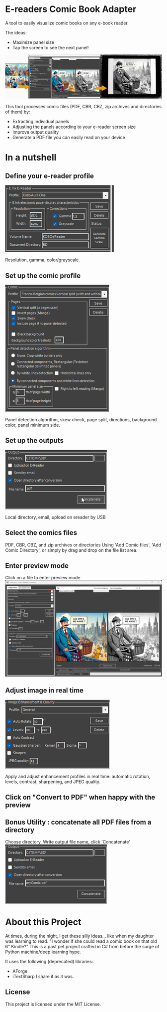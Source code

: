 # E-readers Comic Book Adapter

A tool to easily visualize comic books on any e-book reader.

The ideas: 
- Maximize panel size
- Tap the screen to see the next panel!

![screenshot](https://github.com/Gauff/ComicStripToKindle/blob/master/screenshot.png)

This tool processes comic files (PDF, CBR, CBZ, zip archives and directories of them) by: 
- Extracting individual panels
- Adjusting the panels according to your e-reader screen size
- Improve output quality
- Generate a PDF file you can easily read on your device


# In a nutshell

## Define your e-reader profile
![ereader profile](https://github.com/Gauff/ComicStripToKindle/blob/master/resources/screenshots/ereaderProfile.png)

Resolution, gamma, color/grayscale.

## Set up the comic profile
![comic profile](https://github.com/Gauff/ComicStripToKindle/blob/master/resources/screenshots/comicProfile.png)

Panel detection algorithm, skew check, page split, directions, background color, panel minimum side.
 
## Set up the outputs
![output profile](https://github.com/Gauff/ComicStripToKindle/blob/master/resources/screenshots/outputProfile.png)

Local directory, email, upload on ereader by USB
 
## Select the comics files 
PDF, CBR, CBZ, and zip archives or directories
Using 'Add Comic files', 'Add Comic Directory', or simply by drag and drop on the file list area.

## Enter preview mode
Click on a file to enter preview mode
![preview](https://github.com/Gauff/ComicStripToKindle/blob/master/resources/screenshots/preview.png)

## Adjust image in real time
![adjust images](https://github.com/Gauff/ComicStripToKindle/blob/master/resources/screenshots/imageEnhancementProfile.png)

Apply and adjust enhancement profiles in real time: automatic rotation, levels, contrast, sharpening, and JPEG quality.

## Click on "Convert to PDF" when happy with the preview

## Bonus Utility : concatenate all PDF files from a directory
Choose directory, Write output file name, click 'Concatenate'
![concatenate](https://github.com/Gauff/ComicStripToKindle/blob/master/resources/screenshots/concatenate.png)


# About this Project

At times, during the night, I get these silly ideas... like when my daughter was learning to read.
"I wonder if she could read a comic book on that old 6" Kindle?"
This is a past pet project crafted in C# from before the surge of Python machine/deep learning hype.
  
It uses the following  (deprecated) libraries:
- AForge
- iTextSharp
I share it as it was.

## License

This project is licensed under the MIT License.
